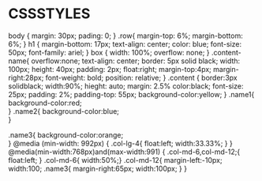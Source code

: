 # CSSSTYLES
body {
  margin: 30px;
  pading: 0;
}
.row{
  margin-top: 6%;
  margin-bottom: 6%;
}
h1 {
  margin-bottom: 17px;
  text-align: center;
  color: blue;
  font-size: 50px;
  font-family: ariel;
}
box {
  width: 100%;
  overflow: none;
}
.content-name{
  overflow:none;
  text-align: center;
  border: 5px solid black;
  width: 100px;
  height: 40px;
  padding: 2px;
  float:right;
  margin-top:4px;
  margin-right:28px;
  font-weight: bold;
  position: relative;
}
.content 
{
  border:3px solidblack;
  width:90%;
  hieght: auto;
  margin: 2.5%
  color:black;
  font-size: 25px;
  padding: 2%;
  padding-top: 55px;
  background-color:yellow;
}
.name1{
background-color:red;  
}
.name2{
background-color:blue;  
}

.name3{
background-color:orange;  
}
@media (min-width: 992px) {
.col-lg-4{
  float:left;
  width:33.33%;
}
}
@media(min-width:768px)and(max-width:991)
{
  .col-md-6,col-md-12;{
  float:left;
}
.col-md-6{
  width:50%;}
.col-md-12{
  margin-left:-10px;
  width:100;
.name3{
  margin-right:65px;
  width:100px;
}
}
